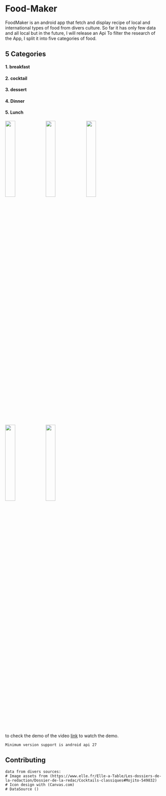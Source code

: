 # Food-Maker

FoodMaker is an android app that fetch and display recipe of local and international types of food from divers culture. 
So far it has only few data and all local but in the future, I will release an Api
To filter the research of the App, I split it into five categories of food.

## 5 Categories
#### 1. breakfast
#### 2. cocktail
#### 3. dessert
#### 4. Dinner
#### 5. Lunch

<image src="https://user-images.githubusercontent.com/32387739/147838867-38fb42d0-46c2-4744-8e64-63270d1d588a.jpg" width=25% height=25%>
<image src="https://user-images.githubusercontent.com/32387739/147839041-a221288f-7e18-447d-a751-6cb93a86c6f0.jpg" width=25% height=25%>
<image src="https://user-images.githubusercontent.com/32387739/147839076-029b15c8-1bc0-4f20-8c7f-952ddb20a4e5.jpg" width=25% height=25%>
<image src="https://user-images.githubusercontent.com/32387739/147839111-5d2511be-f53e-407f-93d9-7cffff34c1d7.jpg" width=25% height=25%>
<image src="https://user-images.githubusercontent.com/32387739/147839114-6731d642-48d6-4bdf-b756-669340f88f3e.jpg" width=25% height=25%>

to check the demo of the video [link](https:www.youtube.com) to watch the demo.

```
Minimum version support is android api 27
```

## Contributing
```
data from divers sources:
# Image assets from (https://www.elle.fr/Elle-a-Table/Les-dossiers-de-la-redaction/Dossier-de-la-redac/Cocktails-classiques#Mojito-549832)
# Icon design with (Canvas.com)
# DataSource ()
```
